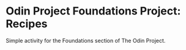 
# Odin Project Foundations Project: Recipes 
Simple activity for the Foundations section of The Odin Project.
